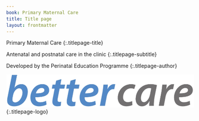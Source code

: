 ```yaml
---
book: Primary Maternal Care
title: Title page
layout: frontmatter
---
```


Primary Maternal Care
{:.titlepage-title}

Antenatal and postnatal care in the clinic
{:.titlepage-subtitle}

Developed by the Perinatal Education Programme
{:.titlepage-author}

![Bettercare logo](images/bettercare-logo.jpg){:.titlepage-logo}
